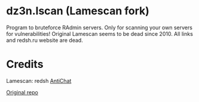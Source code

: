 # dz3n.lscan (Lamescan fork)

Program to bruteforce RAdmin servers. Only for scanning your own servers for vulnerabilities!
Original Lamescan seems to be dead since 2010. All links and redsh.ru website are dead.

# Credits

Lamescan: redsh [AntiChat](https://forum.antichat.ru/members/121094/) 

[Original repo](https://github.com/Vulnerability-scanner/lscan3_CLI_src)
